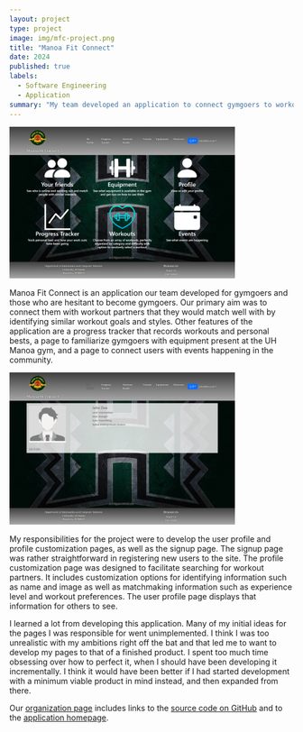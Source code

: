 ```yaml
---
layout: project
type: project
image: img/mfc-project.png
title: "Manoa Fit Connect"
date: 2024
published: true
labels:
  - Software Engineering
  - Application
summary: "My team developed an application to connect gymgoers to workout partners."
---
```


<div class="text-center p-4">
  <img width="400px" src="../img/mfc-project.png" >
</div>

Manoa Fit Connect is an application our team developed for gymgoers and those who are hesitant to become gymgoers. Our primary aim was to connect them with workout partners that they would match well with by identifying similar workout goals and styles. Other features of the application are a progress tracker that records workouts and personal bests, a page to familiarize gymgoers with equipment present at the UH Manoa gym, and a page to connect users with events happening in the community.

<div class="text-center p-4">
  <img width="400px" src="../img/mfc-profile-project.png" >
</div>

My responsibilities for the project were to develop the user profile and profile customization pages, as well as the signup page. The signup page was rather straightforward in registering new users to the site. The profile customization page was designed to facilitate searching for workout partners. It includes customization options for identifying information such as name and image as well as matchmaking information such as experience level and workout preferences. The user profile page displays that information for others to see.

I learned a lot from developing this application. Many of my initial ideas for the pages I was responsible for went unimplemented. I think I was too unrealistic with my ambitions right off the bat and that led me to want to develop my pages to that of a finished product. I spent too much time obsessing over how to perfect it, when I should have been developing it incrementally. I think it would have been better if I had started development with a minimum viable product in mind instead, and then expanded from there. 

Our [organization page](https://manoa-fit-connect.github.io/) includes links to the [source code on GitHub](https://github.com/manoa-fit-connect) and to the [application homepage](https://manoafitconnect.com/).
